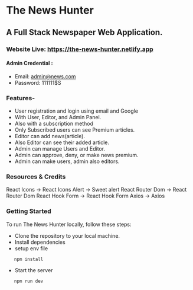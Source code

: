 # The News Hunter
## A Full Stack Newspaper Web Application.
### Website Live: https://the-news-hunter.netlify.app
#### Admin Credential : 
- Email: admin@news.com
- Password: 111111$S

### Features-
- User registration and login using email and Google
- With User, Editor, and Admin Panel.
- Also with a subscription method 
- Only Subscribed users can see Premium articles.
- Editor can add news(article).
- Also Editor can see their added article.
- Admin can manage Users and Editor.
- Admin can approve, deny, or make news premium.
- Admin can make users, admin also editors.

### Resources & Credits
React Icons -> React Icons Alert -> Sweet alert React Router Dom -> React Router Dom React Hook Form -> React Hook Form Axios -> Axios

### Getting Started
To run The News Hunter locally, follow these steps:
- Clone the repository to your local machine.
- Install dependencies
- setup env file
```bash
   npm install
```
    
- Start the server
```bash
   npm run dev
```
    


